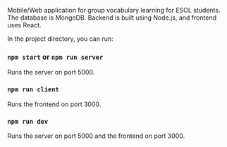 Mobile/Web application for group vocabulary learning for ESOL students. The database is MongoDB. Backend is built using Node.js, and frontend uses React.

In the project directory, you can run:

### `npm start` or `npm run server` 

Runs the server on port 5000.

### `npm run client`
Runs the frontend on port 3000.

### `npm run dev`

Runs the server on port 5000 and the frontend on port 3000.